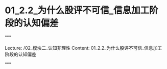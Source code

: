 # 01_2.2_为什么股评不可信_信息加工阶段的认知偏差

"""

Lecture: /02_模块二_认知非理性
Content: 01_2.2_为什么股评不可信_信息加工阶段的认知偏差

"""

